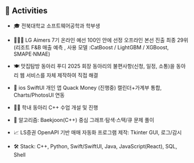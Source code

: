 ## 🏃 Activities
- 🎓 전북대학교 소프트웨어공학과 학부생

- 🧑🏻‍💻 LG Aimers 7기
온라인 예선 100인 안에 선정
오프라인 본선 진출 최종 29위
(리조트 F&B 매출 예측 , 사용 모델 :CatBoost / LightGBM / XGBoost, SMAPE·NMAE)

- 🍽️ 맛집탐방 동아리 푸디 2025 회장
  동아리의 불편사항(신청, 일정, 소통)을 동아리 웹 서비스를 자체 제작하여 직접 해결
  
- 📱 ios SwiftUI 개인 앱 Quack Money (진행중) 
 캘린더+가계부 통합, Charts/PhotosUI 연동
  
- 🧑‍🏫 학내 동아리 C++ 수업 개설 및 진행
  
- 🧩 알고리즘: Baekjoon(C++) 중심 그래프·탐색·스택/큐 문제 풀이
  
- 📈 LS증권 OpenAPI 기반 매매 자동화 프로그램 제작: Tkinter GUI, 로그/감시
  
- 🛠️ Stack: C++, Python, Swift/SwiftUI, Java, JavaScript(React), SQL, Shell
